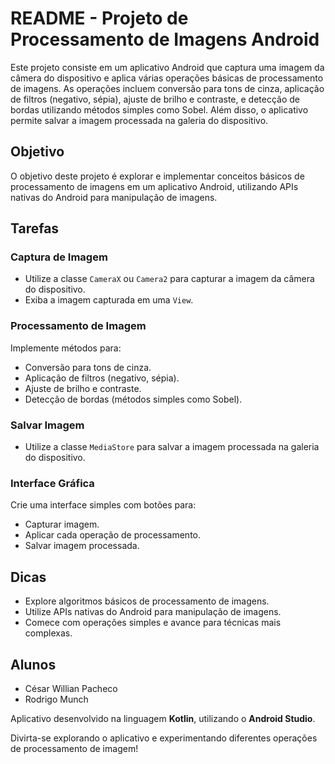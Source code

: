 <h1>README - Projeto de Processamento de Imagens Android</h1>

<p>Este projeto consiste em um aplicativo Android que captura uma imagem da câmera do dispositivo e aplica várias operações básicas de processamento de imagens. As operações incluem conversão para tons de cinza, aplicação de filtros (negativo, sépia), ajuste de brilho e contraste, e detecção de bordas utilizando métodos simples como Sobel. Além disso, o aplicativo permite salvar a imagem processada na galeria do dispositivo.</p>

<h2>Objetivo</h2>

<p>O objetivo deste projeto é explorar e implementar conceitos básicos de processamento de imagens em um aplicativo Android, utilizando APIs nativas do Android para manipulação de imagens.</p>

<h2>Tarefas</h2>

<h3>Captura de Imagem</h3>

<ul>
  <li>Utilize a classe <code>CameraX</code> ou <code>Camera2</code> para capturar a imagem da câmera do dispositivo.</li>
  <li>Exiba a imagem capturada em uma <code>View</code>.</li>
</ul>

<h3>Processamento de Imagem</h3>

<p>Implemente métodos para:</p>

<ul>
  <li>Conversão para tons de cinza.</li>
  <li>Aplicação de filtros (negativo, sépia).</li>
  <li>Ajuste de brilho e contraste.</li>
  <li>Detecção de bordas (métodos simples como Sobel).</li>
</ul>

<h3>Salvar Imagem</h3>

<ul>
  <li>Utilize a classe <code>MediaStore</code> para salvar a imagem processada na galeria do dispositivo.</li>
</ul>

<h3>Interface Gráfica</h3>

<p>Crie uma interface simples com botões para:</p>

<ul>
  <li>Capturar imagem.</li>
  <li>Aplicar cada operação de processamento.</li>
  <li>Salvar imagem processada.</li>
</ul>

<h2>Dicas</h2>

<ul>
  <li>Explore algoritmos básicos de processamento de imagens.</li>
  <li>Utilize APIs nativas do Android para manipulação de imagens.</li>
  <li>Comece com operações simples e avance para técnicas mais complexas.</li>
</ul>

<h2>Alunos</h2>

<ul>
  <li>César Willian Pacheco</li>
  <li>Rodrigo Munch</li>
</ul>

<p>Aplicativo desenvolvido na linguagem <strong>Kotlin</strong>, utilizando o <strong>Android Studio</strong>.</p>

<p>Divirta-se explorando o aplicativo e experimentando diferentes operações de processamento de imagem!</p>
